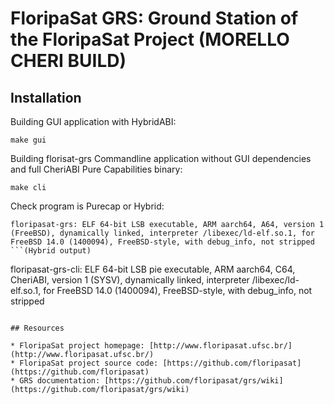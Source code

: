 # FloripaSat GRS: Ground Station of the FloripaSat Project (MORELLO CHERI BUILD)

## Installation

Building GUI application with HybridABI:

```
make gui
```

Building florisat-grs Commandline application without GUI dependencies and full CheriABI Pure Capabilities binary:

```
make cli
```


Check program is Purecap or Hybrid:

```
floripasat-grs: ELF 64-bit LSB executable, ARM aarch64, A64, version 1 (FreeBSD), dynamically linked, interpreter /libexec/ld-elf.so.1, for FreeBSD 14.0 (1400094), FreeBSD-style, with debug_info, not stripped
```(Hybrid output)

```
floripasat-grs-cli: ELF 64-bit LSB pie executable, ARM aarch64, C64, CheriABI, version 1 (SYSV), dynamically linked, interpreter /libexec/ld-elf.so.1, for FreeBSD 14.0 (1400094), FreeBSD-style, with debug_info, not stripped
```(Cheri purecap output)

## Resources

* FloripaSat project homepage: [http://www.floripasat.ufsc.br/](http://www.floripasat.ufsc.br/)
* FloripaSat project source code: [https://github.com/floripasat](https://github.com/floripasat)
* GRS documentation: [https://github.com/floripasat/grs/wiki](https://github.com/floripasat/grs/wiki)

